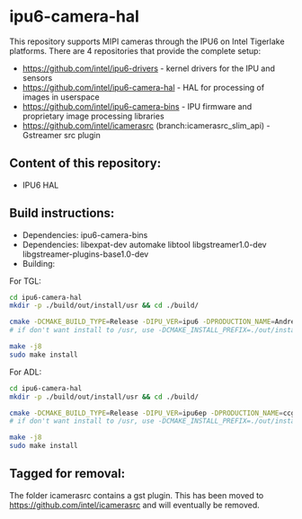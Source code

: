 # ipu6-camera-hal

This repository supports MIPI cameras through the IPU6 on Intel Tigerlake platforms. There are 4 repositories that provide the complete setup:

* https://github.com/intel/ipu6-drivers - kernel drivers for the IPU and sensors
* https://github.com/intel/ipu6-camera-hal - HAL for processing of images in userspace
* https://github.com/intel/ipu6-camera-bins - IPU firmware and proprietary image processing libraries
* https://github.com/intel/icamerasrc (branch:icamerasrc_slim_api) - Gstreamer src plugin


## Content of this repository:
* IPU6 HAL

## Build instructions:
* Dependencies: ipu6-camera-bins
* Dependencies: libexpat-dev automake libtool libgstreamer1.0-dev libgstreamer-plugins-base1.0-dev
* Building:

For TGL:
```bash
cd ipu6-camera-hal
mkdir -p ./build/out/install/usr && cd ./build/

cmake -DCMAKE_BUILD_TYPE=Release -DIPU_VER=ipu6 -DPRODUCTION_NAME=Andrews -DENABLE_VIRTUAL_IPU_PIPE=OFF -DUSE_PG_LITE_PIPE=ON -DUSE_STATIC_GRAPH=OFF -DCMAKE_INSTALL_PREFIX=/usr ..
# if don't want install to /usr, use -DCMAKE_INSTALL_PREFIX=./out/install/usr, export PKG_CONFIG_PATH="$workdir/build/out/install/usr/lib/pkgconfig"

make -j8
sudo make install
```
For ADL:
```bash
cd ipu6-camera-hal
mkdir -p ./build/out/install/usr && cd ./build/

cmake -DCMAKE_BUILD_TYPE=Release -DIPU_VER=ipu6ep -DPRODUCTION_NAME=ccg_cce_tributo -DENABLE_VIRTUAL_IPU_PIPE=OFF -DUSE_PG_LITE_PIPE=ON -DUSE_STATIC_GRAPH=OFF -DCMAKE_INSTALL_PREFIX=/usr ..
# if don't want install to /usr, use -DCMAKE_INSTALL_PREFIX=./out/install/usr, export PKG_CONFIG_PATH="$workdir/build/out/install/usr/lib/pkgconfig"

make -j8
sudo make install
```

## Tagged for removal:
The folder icamerasrc contains a gst plugin. This has been moved to https://github.com/intel/icamerasrc and will eventually be removed.
